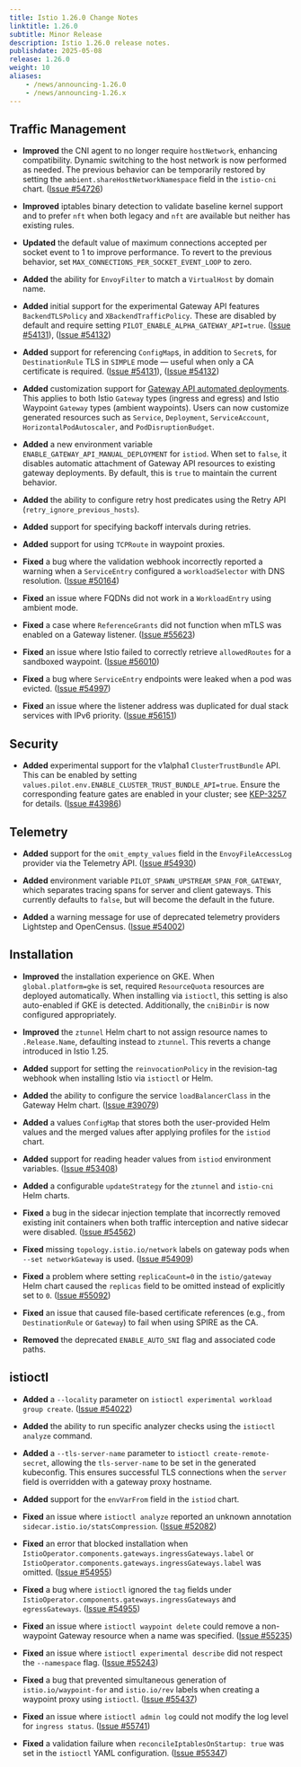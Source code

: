 ```yaml
---
title: Istio 1.26.0 Change Notes
linktitle: 1.26.0
subtitle: Minor Release
description: Istio 1.26.0 release notes.
publishdate: 2025-05-08
release: 1.26.0
weight: 10
aliases:
    - /news/announcing-1.26.0
    - /news/announcing-1.26.x
---
```


## Traffic Management

* **Improved** the CNI agent to no longer require `hostNetwork`, enhancing compatibility. Dynamic switching to the host network is now performed as needed. The previous behavior can be temporarily restored by setting the `ambient.shareHostNetworkNamespace` field in the `istio-cni` chart. ([Issue #54726](https://github.com/istio/istio/issues/54726))

* **Improved** iptables binary detection to validate baseline kernel support and to prefer `nft` when both legacy and `nft` are available but neither has existing rules.

* **Updated** the default value of maximum connections accepted per socket event to 1 to improve performance. To revert to the previous behavior, set `MAX_CONNECTIONS_PER_SOCKET_EVENT_LOOP` to zero.

* **Added** the ability for `EnvoyFilter` to match a `VirtualHost` by domain name.

* **Added** initial support for the experimental Gateway API features `BackendTLSPolicy` and `XBackendTrafficPolicy`. These are disabled by default and require setting `PILOT_ENABLE_ALPHA_GATEWAY_API=true`.
  ([Issue #54131](https://github.com/istio/istio/issues/54131)), ([Issue #54132](https://github.com/istio/istio/issues/54132))

* **Added** support for referencing `ConfigMap`s, in addition to `Secret`s, for `DestinationRule` TLS in `SIMPLE` mode — useful when only a CA certificate is required.
  ([Issue #54131](https://github.com/istio/istio/issues/54131)), ([Issue #54132](https://github.com/istio/istio/issues/54132))

* **Added** customization support for [Gateway API automated deployments](/pt-br/docs/tasks/traffic-management/ingress/gateway-api/#automated-deployment). This applies to both Istio `Gateway` types (ingress and egress) and Istio Waypoint `Gateway` types (ambient waypoints). Users can now customize generated resources such as `Service`, `Deployment`, `ServiceAccount`, `HorizontalPodAutoscaler`, and `PodDisruptionBudget`.

* **Added** a new environment variable `ENABLE_GATEWAY_API_MANUAL_DEPLOYMENT` for `istiod`. When set to `false`, it disables automatic attachment of Gateway API resources to existing gateway deployments. By default, this is `true` to maintain the current behavior.

* **Added** the ability to configure retry host predicates using the Retry API (`retry_ignore_previous_hosts`).

* **Added** support for specifying backoff intervals during retries.

* **Added** support for using `TCPRoute` in waypoint proxies.

* **Fixed** a bug where the validation webhook incorrectly reported a warning when a `ServiceEntry` configured a `workloadSelector` with DNS resolution.
  ([Issue #50164](https://github.com/istio/istio/issues/50164))

* **Fixed** an issue where FQDNs did not work in a `WorkloadEntry` using ambient mode.

* **Fixed** a case where `ReferenceGrants` did not function when mTLS was enabled on a Gateway listener.
  ([Issue #55623](https://github.com/istio/istio/issues/55623))

* **Fixed** an issue where Istio failed to correctly retrieve `allowedRoutes` for a sandboxed waypoint.
  ([Issue #56010](https://github.com/istio/istio/issues/56010))

* **Fixed** a bug where `ServiceEntry` endpoints were leaked when a pod was evicted.
  ([Issue #54997](https://github.com/istio/istio/issues/54997))

* **Fixed** an issue where the listener address was duplicated for dual stack services with IPv6 priority.  ([Issue #56151](https://github.com/istio/istio/issues/56151))

## Security

* **Added** experimental support for the v1alpha1 `ClusterTrustBundle` API. This can be enabled by setting `values.pilot.env.ENABLE_CLUSTER_TRUST_BUNDLE_API=true`. Ensure the corresponding feature gates are enabled in your cluster; see [KEP-3257](https://github.com/kubernetes/enhancements/tree/master/keps/sig-auth/3257-cluster-trust-bundles) for details.
  ([Issue #43986](https://github.com/istio/istio/issues/43986))

## Telemetry

* **Added** support for the `omit_empty_values` field in the `EnvoyFileAccessLog` provider via the Telemetry API.
  ([Issue #54930](https://github.com/istio/istio/issues/54930))

* **Added** environment variable `PILOT_SPAWN_UPSTREAM_SPAN_FOR_GATEWAY`, which separates tracing spans for server and client gateways. This currently defaults to `false`, but will become the default in the future.

* **Added** a warning message for use of deprecated telemetry providers Lightstep and OpenCensus.
  ([Issue #54002](https://github.com/istio/istio/issues/54002))

## Installation

* **Improved** the installation experience on GKE. When `global.platform=gke` is set, required `ResourceQuota` resources are deployed automatically. When installing via `istioctl`, this setting is also auto-enabled if GKE is detected. Additionally, the `cniBinDir` is now configured appropriately.

* **Improved** the `ztunnel` Helm chart to not assign resource names to `.Release.Name`, defaulting instead to `ztunnel`. This reverts a change introduced in Istio 1.25.

* **Added** support for setting the `reinvocationPolicy` in the revision-tag webhook when installing Istio via `istioctl` or Helm.

* **Added** the ability to configure the service `loadBalancerClass` in the Gateway Helm chart.
  ([Issue #39079](https://github.com/istio/istio/issues/39079))

* **Added** a values `ConfigMap` that stores both the user-provided Helm values and the merged values after applying profiles for the `istiod` chart.

* **Added** support for reading header values from `istiod` environment variables.
  ([Issue #53408](https://github.com/istio/istio/issues/53408))

* **Added** a configurable `updateStrategy` for the `ztunnel` and `istio-cni` Helm charts.

* **Fixed** a bug in the sidecar injection template that incorrectly removed existing init containers when both traffic interception and native sidecar were disabled.
  ([Issue #54562](https://github.com/istio/istio/issues/54562))

* **Fixed** missing `topology.istio.io/network` labels on gateway pods when `--set networkGateway` is used.
  ([Issue #54909](https://github.com/istio/istio/issues/54909))

* **Fixed** a problem where setting `replicaCount=0` in the `istio/gateway` Helm chart caused the `replicas` field to be omitted instead of explicitly set to `0`.
  ([Issue #55092](https://github.com/istio/istio/issues/55092))

* **Fixed** an issue that caused file-based certificate references (e.g., from `DestinationRule` or `Gateway`) to fail when using SPIRE as the CA.

* **Removed** the deprecated `ENABLE_AUTO_SNI` flag and associated code paths.

## istioctl

* **Added** a `--locality` parameter on `istioctl experimental workload group create`.
  ([Issue #54022](https://github.com/istio/istio/issues/54022))

* **Added** the ability to run specific analyzer checks using the `istioctl analyze` command.

* **Added** a `--tls-server-name` parameter to `istioctl create-remote-secret`, allowing the `tls-server-name` to be set in the generated kubeconfig. This ensures successful TLS connections when the `server` field is overridden with a gateway proxy hostname.

* **Added** support for the `envVarFrom` field in the `istiod` chart.

* **Fixed** an issue where `istioctl analyze` reported an unknown annotation `sidecar.istio.io/statsCompression`.
  ([Issue #52082](https://github.com/istio/istio/issues/52082))

* **Fixed** an error that blocked installation when `IstioOperator.components.gateways.ingressGateways.label` or `IstioOperator.components.gateways.ingressGateways.label` was omitted.
  ([Issue #54955](https://github.com/istio/istio/issues/54955))

* **Fixed** a bug where `istioctl` ignored the `tag` fields under `IstioOperator.components.gateways.ingressGateways` and `egressGateways`.
  ([Issue #54955](https://github.com/istio/istio/issues/54955))

* **Fixed** an issue where `istioctl waypoint delete` could remove a non-waypoint Gateway resource when a name was specified.
  ([Issue #55235](https://github.com/istio/istio/issues/55235))

* **Fixed** an issue where `istioctl experimental describe` did not respect the `--namespace` flag.
  ([Issue #55243](https://github.com/istio/istio/issues/55243))

* **Fixed** a bug that prevented simultaneous generation of `istio.io/waypoint-for` and `istio.io/rev` labels when creating a waypoint proxy using `istioctl`.
  ([Issue #55437](https://github.com/istio/istio/issues/55437))

* **Fixed** an issue where `istioctl admin log` could not modify the log level for `ingress status`.
  ([Issue #55741](https://github.com/istio/istio/issues/55741))

* **Fixed** a validation failure when `reconcileIptablesOnStartup: true` was set in the `istioctl` YAML configuration.
  ([Issue #55347](https://github.com/istio/istio/issues/55347))
